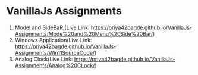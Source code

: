 # VanillaJs Assignments

1. Model and SideBaR (Live Link: https://priya42bagde.github.io/VanillaJs-Assignments/Mode%20and%20Menu%20Side%20Bar/)
2. Windows Application(Live Link: https://priya42bagde.github.io/VanillaJs-Assignments/Win11SourceCode/)
3. Analog Clock(Live Link: https://priya42bagde.github.io/VanillaJs-Assignments/Analog%20CLock/)
